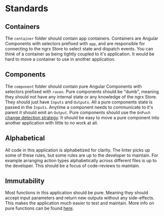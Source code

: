 # Standards

## Containers

The `container` folder should contain app containers. Containers are Angular Components with selectors prefixed with `app`, and are responsible for
connecting to the ngrx Store to select state and dispatch events. You can think of a container as being tightly coupled to it's application. It would be hard to move a container to use in another application.

## Components

The `component` folder should contain pure Angular Components with selectors prefixed with `raven`. Pure components should be "dumb", meaning they should not have any internal state or any knowledge of the ngrx Store. They should just have `Inputs` and `Outputs`. 
All a pure components state is passed in the `Inputs`. 
Anytime a component needs to communicate to it's parent it should emit an `Output`.
Pure components should use the `OnPush` [change detection strategy](https://angular.io/api/core/ChangeDetectionStrategy).
It should be easy to move a pure component into another application with little to no work at all.

## Alphabetical

All code in this application is alphabetized for clarity. The linter picks up some of these rules, but some rules are up to the developer to maintain. For example arranging action types alphabetically across different files is up to the developer. This should be a focus of code-reviews to maintain.

## Immutability

Most functions in this application should be pure. Meaning they should accept input parameters and return new outputs without any side-effects. This makes the application much easier to test and maintain. More info on pure functions can be found [here](https://en.wikipedia.org/wiki/Pure_function).
